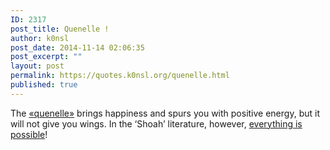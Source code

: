 ```yaml
---
ID: 2317
post_title: Quenelle !
author: k0nsl
post_date: 2014-11-14 02:06:35
post_excerpt: ""
layout: post
permalink: https://quotes.k0nsl.org/quenelle.html
published: true
---
```

The <a href="http://www.dieudosphere.com/les-quenelles.html" title="quenelle" target="_blank">«quenelle»</a> brings happiness and spurs you with positive energy, but it will not give you wings. In the ‘Shoah’ literature, however, <a href="https://k0nsl.org/blog/detox/eyewitnesses-to-gas-chambers-the-peculiar-things-they-say/" target="_blank">everything is possible</a>! <img class='wpml_ico' alt='' src='http://quotes.k0nsl.org/wp-content/plugins/wp-monalisa/icons/wpml_yes.gif' />